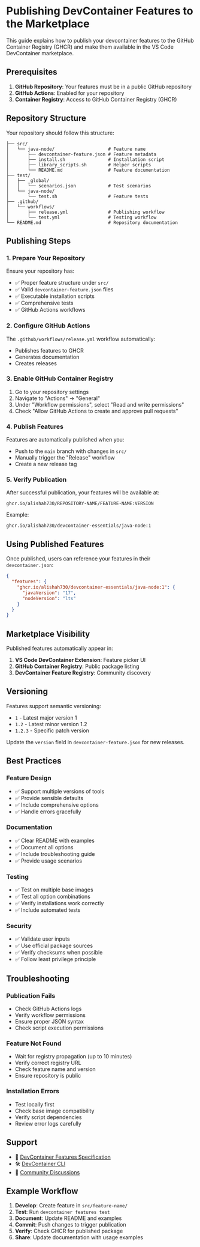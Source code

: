 # Publishing DevContainer Features to the Marketplace

This guide explains how to publish your devcontainer features to the GitHub Container Registry (GHCR) and make them available in the VS Code DevContainer marketplace.

## Prerequisites

1. **GitHub Repository**: Your features must be in a public GitHub repository
2. **GitHub Actions**: Enabled for your repository
3. **Container Registry**: Access to GitHub Container Registry (GHCR)

## Repository Structure

Your repository should follow this structure:

```
├── src/
│   └── java-node/                    # Feature name
│       ├── devcontainer-feature.json # Feature metadata
│       ├── install.sh                # Installation script
│       ├── library_scripts.sh        # Helper scripts
│       └── README.md                 # Feature documentation
├── test/
│   ├── _global/
│   │   └── scenarios.json            # Test scenarios
│   └── java-node/
│       └── test.sh                   # Feature tests
├── .github/
│   └── workflows/
│       ├── release.yml               # Publishing workflow
│       └── test.yml                  # Testing workflow
└── README.md                         # Repository documentation
```

## Publishing Steps

### 1. Prepare Your Repository

Ensure your repository has:
- ✅ Proper feature structure under `src/`
- ✅ Valid `devcontainer-feature.json` files
- ✅ Executable installation scripts
- ✅ Comprehensive tests
- ✅ GitHub Actions workflows

### 2. Configure GitHub Actions

The `.github/workflows/release.yml` workflow automatically:
- Publishes features to GHCR
- Generates documentation
- Creates releases

### 3. Enable GitHub Container Registry

1. Go to your repository settings
2. Navigate to "Actions" → "General"
3. Under "Workflow permissions", select "Read and write permissions"
4. Check "Allow GitHub Actions to create and approve pull requests"

### 4. Publish Features

Features are automatically published when you:
- Push to the `main` branch with changes in `src/`
- Manually trigger the "Release" workflow
- Create a new release tag

### 5. Verify Publication

After successful publication, your features will be available at:
```
ghcr.io/alishah730/REPOSITORY-NAME/FEATURE-NAME:VERSION
```

Example:
```
ghcr.io/alishah730/devcontainer-essentials/java-node:1
```

## Using Published Features

Once published, users can reference your features in their `devcontainer.json`:

```json
{
  "features": {
    "ghcr.io/alishah730/devcontainer-essentials/java-node:1": {
      "javaVersion": "17",
      "nodeVersion": "lts"
    }
  }
}
```

## Marketplace Visibility

Published features automatically appear in:
1. **VS Code DevContainer Extension**: Feature picker UI
2. **GitHub Container Registry**: Public package listing
3. **DevContainer Feature Registry**: Community discovery

## Versioning

Features support semantic versioning:
- `1` - Latest major version 1
- `1.2` - Latest minor version 1.2
- `1.2.3` - Specific patch version

Update the `version` field in `devcontainer-feature.json` for new releases.

## Best Practices

### Feature Design
- ✅ Support multiple versions of tools
- ✅ Provide sensible defaults
- ✅ Include comprehensive options
- ✅ Handle errors gracefully

### Documentation
- ✅ Clear README with examples
- ✅ Document all options
- ✅ Include troubleshooting guide
- ✅ Provide usage scenarios

### Testing
- ✅ Test on multiple base images
- ✅ Test all option combinations
- ✅ Verify installations work correctly
- ✅ Include automated tests

### Security
- ✅ Validate user inputs
- ✅ Use official package sources
- ✅ Verify checksums when possible
- ✅ Follow least privilege principle

## Troubleshooting

### Publication Fails
- Check GitHub Actions logs
- Verify workflow permissions
- Ensure proper JSON syntax
- Check script execution permissions

### Feature Not Found
- Wait for registry propagation (up to 10 minutes)
- Verify correct registry URL
- Check feature name and version
- Ensure repository is public

### Installation Errors
- Test locally first
- Check base image compatibility
- Verify script dependencies
- Review error logs carefully

## Support

- 📖 [DevContainer Features Specification](https://containers.dev/implementors/features/)
- 🛠️ [DevContainer CLI](https://github.com/devcontainers/cli)
- 💬 [Community Discussions](https://github.com/devcontainers/features/discussions)

## Example Workflow

1. **Develop**: Create feature in `src/feature-name/`
2. **Test**: Run `devcontainer features test`
3. **Document**: Update README and examples
4. **Commit**: Push changes to trigger publication
5. **Verify**: Check GHCR for published package
6. **Share**: Update documentation with usage examples
